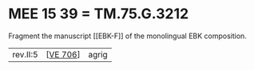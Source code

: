 # MEE 15 39 = TM.75.G.3212

Fragment the manuscript [[EBK-F]] of the monolingual EBK composition.

|         |            |       |
| ------- | ---------- | ----- |
| rev.II:5 | [[VE 706]] | agrig |


[//begin]: # "Autogenerated link references for markdown compatibility"
[VE 706]: <VE 706> "VE 706"
[//end]: # "Autogenerated link references"